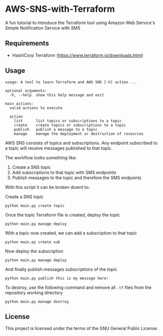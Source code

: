 # AWS-SNS-with-Terraform
A fun tutorial to introduce the Terraform tool using Amazon Web Service's Simple Notification Service with SMS

## Requirements
- HashiCorp Terraform (https://www.terraform.io/downloads.html)

## Usage
```
usage: A tool to learn Terraform and AWS SNS [-h] action ...

optional arguments:
  -h, --help  show this help message and exit

main actions:
  valid actions to execute

  action
    list      list topics or subscriptions to a topic
    create    create topics or subscriptions to a topic
    publish   publish a message to a topic
    manage    manage the deployment or destruction of resources
```

AWS SNS consists of topics and subscriptions. Any endpoint subscribed to a topic will receive messages published to that topic.

The workflow looks something like:
1. Create a SNS topic
2. Add subscriptions to that topic with SMS endpoints
3. Publish messages to the topic and therefore the SMS endpoints

With this script it can be broken downt to:

Create a SNS topic
```
python main.py create topic
```

Once the topic Terraform file is created, deploy the topic
```
python main.py manage deploy
```

With a topic now created, we can add a subscription to that topic
```
python main.py create sub
```

Now deploy the subscription
```
python main.py manage deploy
```

And finally publish messages subscriptions of the topic
```
python main.py publish this is my message here!
```

To destroy, use the following command and remove all `.tf` files from the repository working directory
```
python main.py manage destroy
```

## License
This project is licensed under the terms of the GNU General Public License.

